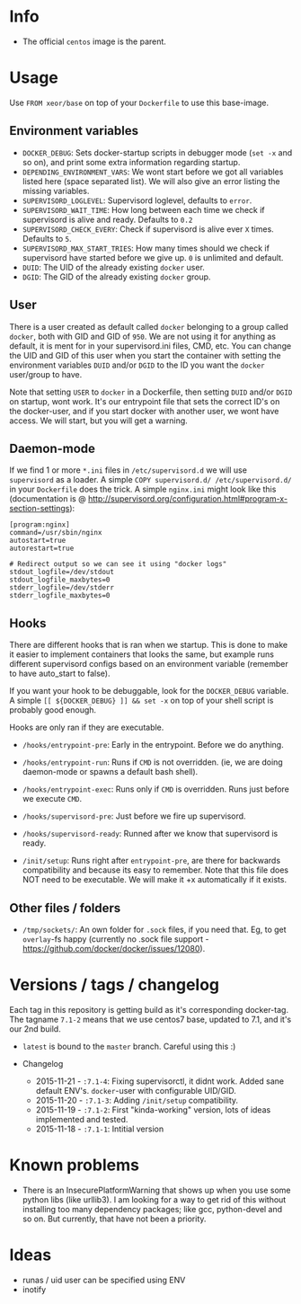 # Info
* The official `centos` image is the parent.

# Usage
Use `FROM xeor/base` on top of your `Dockerfile` to use this base-image.

## Environment variables
* `DOCKER_DEBUG`: Sets docker-startup scripts in debugger mode (`set -x` and so on), and print some extra information regarding startup.
* `DEPENDING_ENVIRONMENT_VARS`: We wont start before we got all variables listed here (space separated list). We will also give an error listing the missing variables.
* `SUPERVISORD_LOGLEVEL`: Supervisord loglevel, defaults to `error`.
* `SUPERVISORD_WAIT_TIME`: How long between each time we check if supervisord is alive and ready. Defaults to `0.2`
* `SUPERVISORD_CHECK_EVERY`: Check if supervisord is alive ever `X` times. Defaults to `5`.
* `SUPERVISORD_MAX_START_TRIES`: How many times should we check if supervisord have started before we give up. `0` is unlimited and default.
* `DUID`: The UID of the already existing `docker` user.
* `DGID`: The GID of the already existing `docker` group.

## User
There is a user created as default called `docker` belonging to a group called `docker`, both with GID and GID of `950`.
We are not using it for anything as default, it is ment for in your supervisord.ini files, CMD, etc. You can change the UID and GID of this user when you start the container with setting the environment variables `DUID` and/or `DGID` to the ID you want the `docker` user/group to have.

Note that setting `USER` to `docker` in a Dockerfile, then setting `DUID` and/or `DGID` on startup, wont work. It's our entrypoint file that sets the correct ID's on the docker-user, and if you start docker with another user, we wont have access. We will start, but you will get a warning.

## Daemon-mode
If we find 1 or more `*.ini` files in `/etc/supervisord.d` we will use `supervisord` as a loader. A simple `COPY supervisord.d/ /etc/supervisord.d/` in your `Dockerfile` does the trick.
A simple `nginx.ini` might look like this (documentation is @ http://supervisord.org/configuration.html#program-x-section-settings):

    [program:nginx]
    command=/usr/sbin/nginx
    autostart=true
    autorestart=true

    # Redirect output so we can see it using "docker logs"
    stdout_logfile=/dev/stdout
    stdout_logfile_maxbytes=0
    stderr_logfile=/dev/stderr
    stderr_logfile_maxbytes=0

## Hooks
There are different hooks that is ran when we startup. This is done to make it easier to implement containers that looks the same, but example runs different supervisord configs based on an environment variable (remember to have auto_start to false).

If you want your hook to be debuggable, look for the `DOCKER_DEBUG` variable. A simple `[[ ${DOCKER_DEBUG} ]] && set -x` on top of your shell script is probably good enough.

Hooks are only ran if they are executable.

* `/hooks/entrypoint-pre`: Early in the entrypoint. Before we do anything.
* `/hooks/entrypoint-run`: Runs if `CMD` is not overridden. (ie, we are doing daemon-mode or spawns a default bash shell).
* `/hooks/entrypoint-exec`: Runs only if `CMD` is overridden. Runs just before we execute `CMD`.
* `/hooks/supervisord-pre`: Just before we fire up supervisord.
* `/hooks/supervisord-ready`: Runned after we know that supervisord is ready.

* `/init/setup`: Runs right after `entrypoint-pre`, are there for backwards compatibility and because its easy to remember. Note that this file does NOT need to be executable. We will make it +x automatically if it exists.

## Other files / folders
* `/tmp/sockets/`: An own folder for `.sock` files, if you need that. Eg, to get `overlay`-fs happy (currently no .sock file support - https://github.com/docker/docker/issues/12080).

# Versions / tags / changelog
Each tag in this repository is getting build as it's corresponding docker-tag. The tagname `7.1-2` means that we use centos7 base, updated to 7.1, and it's our 2nd build.

* `latest` is bound to the `master` branch. Careful using this :)

* Changelog
  * 2015-11-21 - `:7.1-4`: Fixing supervisorctl, it didnt work. Added sane default ENV's. `docker`-user with configurable UID/GID.
  * 2015-11-20 - `:7.1-3`: Adding `/init/setup` compatibility.
  * 2015-11-19 - `:7.1-2`: First "kinda-working" version, lots of ideas implemented and tested.
  * 2015-11-18 - `:7.1-1`: Intitial version

# Known problems
* There is an InsecurePlatformWarning that shows up when you use some python libs (like urllib3). I am looking for a way to get rid of this without installing too many dependency packages; like gcc, python-devel and so on. But currently, that have not been a priority.

# Ideas
* runas / uid user can be specified using ENV
* inotify
